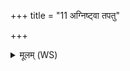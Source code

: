 +++
title = "11 अग्निष्ट्वा तपतु"

+++
<details><summary>मूलम् (WS)</summary>

अग्निष्ट्वा तपतु सूर्यस्त्वा तपतु वातस्वा युड्क्तां मरुतश्च युञ्जताम् ।  
युञ्च मृगान्मरीचीरप्येतु ते मनः ॥ ११ ॥
</details>